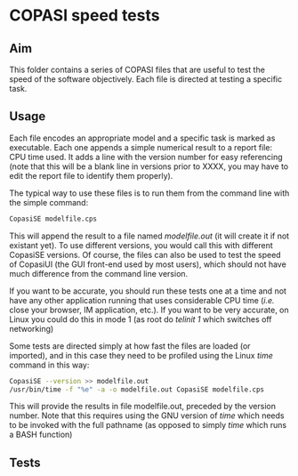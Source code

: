 # COPASI speed tests

## Aim
This folder contains a series of COPASI files that are useful to test the speed of the 
software objectively. Each file is directed at testing a specific task.

## Usage
Each file encodes an appropriate model and a specific task is marked as executable. Each one 
appends a simple numerical result to a report file: CPU time used. It adds a line with the 
version number for easy referencing (note that this will be a blank line in versions prior 
to XXXX, you may have to edit the report file to identify them properly). 

The typical way to use these files is to run them from the command line with the simple 
command:
```bash
CopasiSE modelfile.cps
```
This will append the result to a file named *modelfile.out* (it will create it if not 
existant yet). To use different versions, you would call this with different CopasiSE 
versions. Of course, the files can also be used to test the speed of CopasiUI (the GUI 
front-end used by most users), which should not have much difference from the command line 
version.

If you want to be accurate, you should run these tests one at a time and not have any other 
application running that uses considerable CPU time (*i.e.* close your browser, IM 
application, etc.). If you want to be very accurate, on Linux you could do this in mode 1 
(as root do *telinit 1* which switches off networking)

Some tests are directed simply at how fast the files are loaded (or imported), and in this 
case they need to be profiled using the Linux *time* command in this way:
```bash
CopasiSE --version >> modelfile.out
/usr/bin/time -f "%e" -a -o modelfile.out CopasiSE modelfile.cps
```
This will provide the results in file modelfile.out, preceded by the version number. Note 
that this requires using the GNU version of *time* which needs to be invoked with the full 
pathname (as opposed to simply *time* which runs a BASH function) 

## Tests
